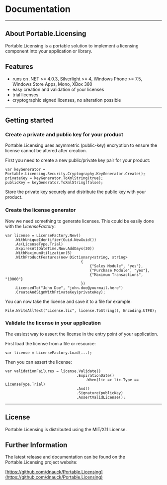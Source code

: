 # Documentation #

----------

## About Portable.Licensing ##

Portable.Licensing is a portable solution to implement a licensing component into your application or library.

## Features ##

- runs on .NET >= 4.0.3, Silverlight >= 4, Windows Phone >= 7.5, Windows Store Apps, Mono, XBox 360
- easy creation and validation of your licenses
- trial licenses
- cryptographic signed licenses, no alteration possible


----------


## Getting started ##
### Create a private and public key for your product ###

Portable.Licensing uses asymmetric (public-key) encryption to ensure the license cannot be altered after creation.

First you need to create a new public/private key pair for your product:

    var keyGenerator = Portable.Licensing.Security.Cryptography.KeyGenerator.Create();  
    privateKey = keyGenerator.ToXmlString(true);  
    publicKey = keyGenerator.ToXmlString(false);

Store the private key securely and distribute the public key with your product.


### Create the license generator ###


Now we need something to generate licenses. This could be easily done with the *LicenseFactory*:

    var license = LicenseFactory.New()  
        .WithUniqueIdentifier(Guid.NewGuid())  
        .As(LicenseType.Trial)  
        .ExpiresAt(DateTime.Now.AddDays(30))  
        .WithMaximumUtilization(5)  
        .WithProductFeatures(new Dictionary<string, string>  
                                      {  
                                          {"Sales Module", "yes"},  
                                          {"Purchase Module", "yes"},  
                                          {"Maximum Transactions", "10000"}  
                                      })  
        .LicensedTo("John Doe", "john.doe@yourmail.here")  
        .CreateAndSignWithPrivateKey(privateKey);

You can now take the license and save it to a file for example:

    File.WriteAllText("License.lic", license.ToString(), Encoding.UTF8);


### Validate the license in your application ###

The easiest way to assert the license in the entry point of your application.

First load the license from a file or resource:

    var license = LicenseFactory.Load(...);

Then you can assert the license:

    var validationFailures = license.Validate()  
                                    .ExpirationDate()  
                                        .When(lic => lic.Type == LicenseType.Trial)  
                                    .And()  
                                    .Signature(publicKey)  
                                    .AssertValidLicense();

----------


## License ##

Portable.Licensing is distributed using the MIT/X11 License.

## Further Information ##

The latest release and documentation can be found on
the Portable.Licensing project website:

[https://github.com/dnauck/Portable.Licensing](https://github.com/dnauck/Portable.Licensing)
